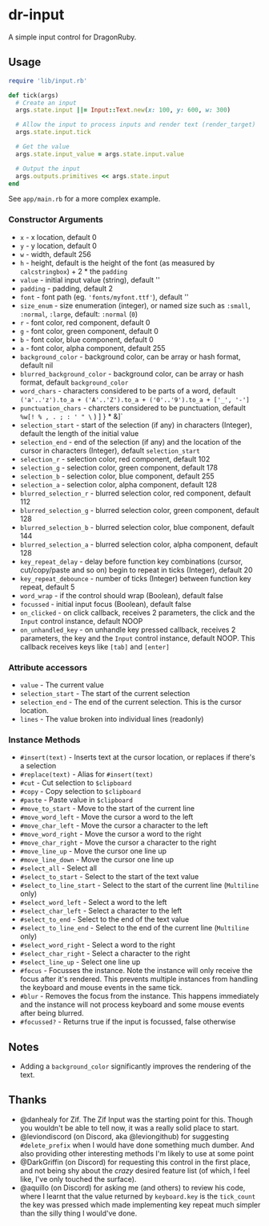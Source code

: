 # dr-input

A simple input control for DragonRuby.

## Usage

```ruby
require 'lib/input.rb'

def tick(args)
  # Create an input
  args.state.input ||= Input::Text.new(x: 100, y: 600, w: 300)

  # Allow the input to process inputs and render text (render_target)
  args.state.input.tick

  # Get the value
  args.state.input_value = args.state.input.value

  # Output the input
  args.outputs.primitives << args.state.input
end
```

See `app/main.rb` for a more complex example.


### Constructor Arguments

* `x` - x location, default 0
* `y` - y location, default 0
* `w` - width, default 256
* `h` - height, default is the height of the font (as measured by `calcstringbox`) + 2 * the `padding`
* `value` - initial input value (string), default ''
* `padding` - padding, default 2
* `font` - font path (eg. `'fonts/myfont.ttf'`), default ''
* `size_enum` - size enumeration (integer), or named size such as `:small`, `:normal`, `:large`, default: `:normal` (`0`)
* `r` - font color, red component, default 0
* `g` - font color, green component, default 0
* `b` - font color, blue component, default 0
* `a` - font color, alpha component, default 255
* `background_color` - background color, can be array or hash format, default nil
* `blurred_background_color` - background color, can be array or hash format, default `background_color`
* `word_chars` - characters considered to be parts of a word, default `('a'..'z').to_a + ('A'..'Z').to_a + ('0'..'9').to_a + ['_', '-']`
* `punctuation_chars` - charcters considered to be punctuation, default `%w[! % , . ; : ' " \` ) \] } * &]`
* `selection_start` - start of the selection (if any) in characters (Integer), default the length of the initial value
* `selection_end` - end of the selection (if any) and the location of the cursor in characters (Integer), default `selection_start`
* `selection_r` - selection color, red component, default 102
* `selection_g` - selection color, green component, default 178
* `selection_b` - selection color, blue component, default 255
* `selection_a` - selection color, alpha component, default 128
* `blurred_selection_r` - blurred selection color, red component, default 112
* `blurred_selection_g` - blurred selection color, green component, default 128
* `blurred_selection_b` - blurred selection color, blue component, default 144
* `blurred_selection_a` - blurred selection color, alpha component, default 128
* `key_repeat_delay` - delay before function key combinations (cursor, cut/copy/paste and so on) begin to repeat in ticks (Integer), default 20
* `key_repeat_debounce` - number of ticks (Integer) between function key repeat, default 5
* `word_wrap` - if the control should wrap (Boolean), default false
* `focussed` - initial input focus (Boolean), default false
* `on_clicked` - on click callback, receives 2 parameters, the click and the `Input` control instance, default NOOP
* `on_unhandled_key` - on unhandle key pressed callback, receives 2 parameters, the key and the `Input` control instance, default NOOP. This callback receives keys like `[tab]` and `[enter]`

### Attribute accessors

* `value` - The current value
* `selection_start` - The start of the current selection
* `selection_end` - The end of the current selection. This is the cursor location.
* `lines` - The value broken into individual lines (readonly)

### Instance Methods

* `#insert(text)` - Inserts text at the cursor location, or replaces if there's a selection
* `#replace(text)` - Alias for `#insert(text)`
* `#cut` - Cut selection to `$clipboard`
* `#copy` - Copy selection to `$clipboard`
* `#paste` - Paste value in `$clipboard`
* `#move_to_start` - Move to the start of the current line
* `#move_word_left` - Move the cursor a word to the left
* `#move_char_left` - Move the cursor a character to the left
* `#move_word_right` - Move the cursor a word to the right
* `#move_char_right` - Move the cursor a character to the right
* `#move_line_up` - Move the cursor one line up
* `#move_line_down` - Move the cursor one line up
* `#select_all` - Select all
* `#select_to_start` - Select to the start of the text value
* `#select_to_line_start` - Select to the start of the current line (`Multiline` only)
* `#select_word_left` - Select a word to the left
* `#select_char_left` - Select a character to the left
* `#select_to_end` - Select to the end of the text value
* `#select_to_line_end` - Select to the end of the current line (`Multiline` only)
* `#select_word_right` - Select a word to the right
* `#select_char_right` - Select a character to the right
* `#select_line_up` - Select one line up
* `#focus` - Focusses the instance. Note the instance will only receive the focus after it's rendered. This prevents multiple instances from handling the keyboard and mouse events in the same tick.
* `#blur` - Removes the focus from the instance. This happens immediately and the instance will not process keyboard and some mouse events after being blurred.
* `#focussed?` - Returns true if the input is focussed, false otherwise

## Notes

* Adding a `background_color` significantly improves the rendering of the text.

## Thanks

* @danhealy for Zif. The Zif Input was the starting point for this. Though you wouldn't be able to tell now, it was a really solid place to start.
* @leviondiscord (on Discord, aka @leviongithub) for suggesting `#delete_prefix` when I would have done something much dumber. And also providing other interesting methods I'm likely to use at some point
* @DarkGriffin (on Discord) for requesting this control in the first place, and not being shy about the _crazy_ desired feature list (of which, I feel like, I've only touched the surface).
* @aquillo (on Discord) for asking me (and others) to review his code, where I learnt that the value returned by `keyboard.key` is the `tick_count` the key was pressed which made implementing key repeat much simpler than the silly thing I would've done.
